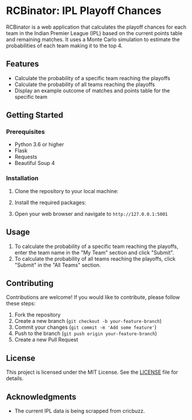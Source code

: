 # RCBinator: IPL Playoff Chances

RCBinator is a web application that calculates the playoff chances for each team in the Indian Premier League (IPL) based on the current points table and remaining matches. It uses a Monte Carlo simulation to estimate the probabilities of each team making it to the top 4.

## Features

- Calculate the probability of a specific team reaching the playoffs
- Calculate the probability of all teams reaching the playoffs
- Display an example outcome of matches and points table for the specific team

## Getting Started

### Prerequisites

- Python 3.6 or higher
- Flask
- Requests
- Beautiful Soup 4

### Installation

1. Clone the repository to your local machine:

2. Install the required packages:

4. Open your web browser and navigate to `http://127.0.0.1:5001`

## Usage

1. To calculate the probability of a specific team reaching the playoffs, enter the team name in the "My Team" section and click "Submit".
2. To calculate the probability of all teams reaching the playoffs, click "Submit" in the "All Teams" section.

## Contributing

Contributions are welcome! If you would like to contribute, please follow these steps:

1. Fork the repository
2. Create a new branch (`git checkout -b your-feature-branch`)
3. Commit your changes (`git commit -m 'Add some feature'`)
4. Push to the branch (`git push origin your-feature-branch`)
5. Create a new Pull Request

## License

This project is licensed under the MIT License. See the [LICENSE](LICENSE) file for details.

## Acknowledgments

- The current IPL data is being scrapped from cricbuzz.

